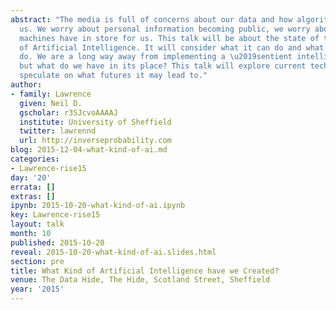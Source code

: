 ```yaml
---
abstract: "The media is full of concerns about our data and how algorithms are affecting
  us. We worry about personal information becoming public, we worry about what intelligent
  machines have in store for us. This talk will be about the state of the art in terms
  of Artificial Intelligence. It will consider what it can do and what it can\u2019t
  do. We are a long way away from implementing a \u2019sentient intelligence\u2019,
  but what do we have in its place? This talk will explore current technology and
  speculate on what futures it may lead to."
author:
- family: Lawrence
  given: Neil D.
  gscholar: r3SJcvoAAAAJ
  institute: University of Sheffield
  twitter: lawrennd
  url: http://inverseprobability.com
blog: 2015-12-04-what-kind-of-ai.md
categories:
- Lawrence-rise15
day: '20'
errata: []
extras: []
ipynb: 2015-10-20-what-kind-of-ai.ipynb
key: Lawrence-rise15
layout: talk
month: 10
published: 2015-10-20
reveal: 2015-10-20-what-kind-of-ai.slides.html
section: pre
title: What Kind of Artificial Intelligence have we Created?
venue: The Data Hide, The Hide, Scotland Street, Sheffield
year: '2015'
---
```

